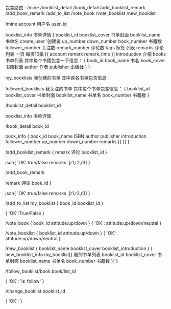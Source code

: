 包含路由 :
/mine  /booklist_detail   /book_detail
/add_booklist_remark   /add_book_remark
/add_to_list   /vote_book   /vote_booklist
/new_booklist


/mine
account 用户名
user_id

booklist_info  书单详情
{
  booklist_id
  booklist_cover 书单封面
  booklist_name  书单名
  create_user  '创建者
  up_number
  down_number
  book_number 书籍数
  follower_number  关注数
  remark_number 评论数
  tags 标签   列表
  remarks 评论 列表 一页 每页10条
  [{
    account
      remark
      remark_time
  }]
  introduction 介绍
  books 书单列表  其中每个书籍包含一下信息：
  {
    book_id
    book_name 书名
    book_cover 书籍封面
    author 作者
    publisher 出版社
   }
}

my_booklists 我创建的书单 其中诶各书单包含信息:

followed_booklists 我关注的书单 其中每个书单包含信息：
{
  booklist_id
  booklist_cover 书单封面
  booklist_name  书单名
  book_number 书籍数
}

/booklist_detail
  booklist_id

  booklist_info 书单详情

/book_detail
  book_id

  book_info
{
book_id
book_name
ISBN
author
publisher
introduction
follower_number
up_number
dowm_number
remarks [{
}]
}

/add_booklist_remark
{
remark 评论
booklist_id
}

json{
'OK':true/false
remarks :[r1,r2,r3]
}

/add_book_remark

remark 评论
book_id
}

json{
'OK':true/false
remarks :[r1,r2,r3]
}

/add_to_list
my_booklist
{
 book_id
 booklist_id
 }

 {
'OK':True/False
}

/vote_book
{
book_id
attitude:up/down
}
{
'OK':
attitude:up/down/neutral
}

/vote_booklist
{
booklist_id
attitude:up/down
}
{
'OK':
attitude:up/down/neutral
}

/new_booklist
{
booklist_name
booklist_cover
booklist_introduction
}
{
  new_booklist_info
  my_booklist[{     我的书单列表
  booklist_id
  booklist_cover 书单封面
  booklist_name  书单名
  book_number 书籍数
  }]
}

/follow_booklist/book
book/list_id

{
'OK':
'is_follow'
}

/change_booklist
booklist_id

{
'OK':
}